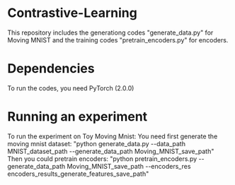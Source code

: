 # Contrastive-Learning
This repository includes the generationg codes "generate_data.py" for Moving MNIST and the training codes "pretrain_encoders.py" for encoders. 

# Dependencies
To run the codes, you need PyTorch (2.0.0)

# Running an experiment
To run the experiment on Toy Moving Mnist:
You need first generate the moving mnist dataset: "python generate_data.py --data_path MNIST_dataset_path --generate_data_path Moving_MNIST_save_path"
Then you could pretrain encoders: "python pretrain_encoders.py --generate_data_path Moving_MNIST_save_path --encoders_res encoders_results_generate_features_save_path"

